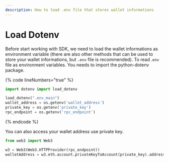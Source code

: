 ```yaml
---
description: How to load .env file that stores wallet informations
---
```


# Load Dotenv

Before start working with SDK, we need to load the wallet informations as environment variable (there are also other methods that can be used to store your wallet informations, but `.env` file is recommended). To read .`env` file as environment variables. You needs to import the python-dotenv package.

{% code lineNumbers="true" %}
```python
import dotenv import load_dotenv

load_dotenv(".env_main")
wallet_address = os.getenv('wallet_address')
private_key = os.getenv('private_key')
rpc_endpoint = os.getenv('rpc_endpoint')
```
{% endcode %}

You can also access your wallet address use private key.

```python
from web3 import Web3

w3 = Web3(Web3.HTTPProvider(rpc_endpoint))
walletAddress = w3.eth.account.privateKeyToAccount(private_key).address
```

